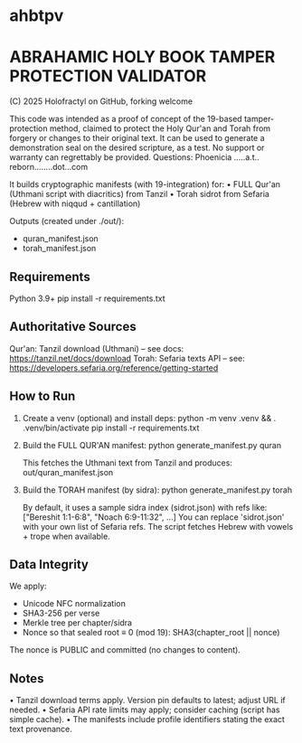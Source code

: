 # ahbtpv
ABRAHAMIC HOLY BOOK TAMPER PROTECTION VALIDATOR
===============================================
(C) 2025 Holofractyl on GitHub, forking welcome

This code was intended as a proof of concept of the 19-based tamper-protection method, claimed to protect the Holy Qur'an and Torah from forgery or changes to their original text. It can be used to generate a demonstration seal on the desired scripture, as a test. No support or warranty can regrettably be provided. Questions: Phoenicia .....a.t.. reborn........dot...com

It builds cryptographic manifests (with 19-integration) for:
  • FULL Qur'an (Uthmani script with diacritics) from Tanzil
  • Torah sidrot from Sefaria (Hebrew with niqqud + cantillation)

Outputs (created under ./out/):
  - quran_manifest.json
  - torah_manifest.json

Requirements
------------
Python 3.9+
pip install -r requirements.txt

Authoritative Sources
---------------------
Qur'an: Tanzil download (Uthmani) – see docs: https://tanzil.net/docs/download
Torah: Sefaria texts API – see: https://developers.sefaria.org/reference/getting-started

How to Run
----------
1) Create a venv (optional) and install deps:
   python -m venv .venv && . .venv/bin/activate
   pip install -r requirements.txt

2) Build the FULL QUR'AN manifest:
   python generate_manifest.py quran

   This fetches the Uthmani text from Tanzil and produces:
     out/quran_manifest.json

3) Build the TORAH manifest (by sidra):
   python generate_manifest.py torah

   By default, it uses a sample sidra index (sidrot.json) with refs like:
   ["Bereshit 1:1-6:8", "Noach 6:9-11:32", ...]
   You can replace 'sidrot.json' with your own list of Sefaria refs.
   The script fetches Hebrew with vowels + trope when available.

Data Integrity
--------------
We apply:
  - Unicode NFC normalization
  - SHA3-256 per verse
  - Merkle tree per chapter/sidra
  - Nonce so that sealed root ≡ 0 (mod 19): SHA3(chapter_root || nonce)

The nonce is PUBLIC and committed (no changes to content).

Notes
-----
• Tanzil download terms apply. Version pin defaults to latest; adjust URL if needed.
• Sefaria API rate limits may apply; consider caching (script has simple cache).
• The manifests include profile identifiers stating the exact text provenance.
